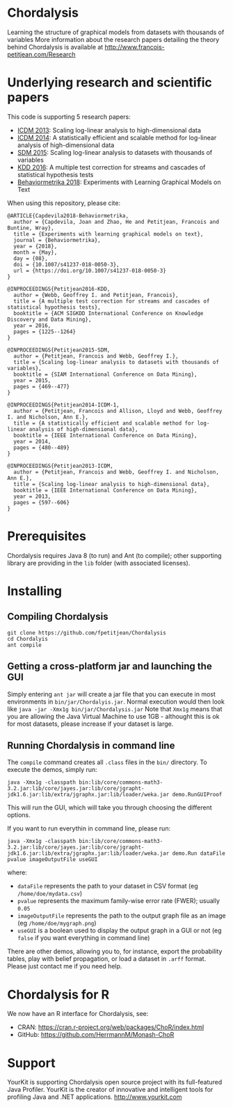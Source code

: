 # Chordalysis
Learning the structure of graphical models from datasets with thousands of variables
More information about the research papers detailing the theory behind Chordalysis is available at http://www.francois-petitjean.com/Research

# Underlying research and scientific papers

This code is supporting 5 research papers:
* [ICDM 2013](http://francois-petitjean.com/Research/Petitjean2013-ICDM.pdf): Scaling log-linear analysis to high-dimensional data
* [ICDM 2014](http://francois-petitjean.com/Research/Petitjean2014-ICDM-MML.pdf): A statistically efficient and scalable method for log-linear analysis of high-dimensional data
* [SDM 2015](http://francois-petitjean.com/Research/Petitjean2015-SDM.pdf): Scaling log-linear analysis to datasets with thousands of variables
* [KDD 2016](http://francois-petitjean.com/Research/WebbPetitjean2016-KDD.pdf): A multiple test correction for streams and cascades of statistical hypothesis tests
* [Behaviormetrika 2018](http://francois-petitjean.com/Research/Capdevila2018-Behaviormetrika.pdf): Experiments with Learning Graphical Models on Text

When using this repository, please cite:
```
@ARTICLE{Capdevila2018-Behaviormetrika,
  author = {Capdevila, Joan and Zhao, He and Petitjean, Francois and Buntine, Wray},
  title = {Experiments with learning graphical models on text},
  journal = {Behaviormetrika},
  year = {2018},
  month = {May},
  day = {08},
  doi = {10.1007/s41237-018-0050-3},
  url = {https://doi.org/10.1007/s41237-018-0050-3}
}

@INPROCEEDINGS{Petitjean2016-KDD,
  author = {Webb, Geoffrey I. and Petitjean, Francois},
  title = {A multiple test correction for streams and cascades of statistical hypothesis tests},
  booktitle = {ACM SIGKDD International Conference on Knowledge Discovery and Data Mining},
  year = 2016,
  pages = {1225--1264}
}

@INPROCEEDINGS{Petitjean2015-SDM,
  author = {Petitjean, Francois and Webb, Geoffrey I.},
  title = {Scaling log-linear analysis to datasets with thousands of variables},
  booktitle = {SIAM International Conference on Data Mining},
  year = 2015,
  pages = {469--477}
}

@INPROCEEDINGS{Petitjean2014-ICDM-1,
  author = {Petitjean, Francois and Allison, Lloyd and Webb, Geoffrey I. and Nicholson, Ann E.},
  title = {A statistically efficient and scalable method for log-linear analysis of high-dimensional data},
  booktitle = {IEEE International Conference on Data Mining},
  year = 2014,
  pages = {480--489}
}

@INPROCEEDINGS{Petitjean2013-ICDM,
  author = {Petitjean, Francois and Webb, Geoffrey I. and Nicholson, Ann E.},
  title = {Scaling log-linear analysis to high-dimensional data},
  booktitle = {IEEE International Conference on Data Mining},
  year = 2013, 
  pages = {597--606}
}
```

# Prerequisites

Chordalysis requires Java 8 (to run) and Ant (to compile); other supporting library are providing in the `lib` folder (with associated licenses). 

# Installing

## Compiling Chordalysis
```
git clone https://github.com/fpetitjean/Chordalysis
cd Chordalyis
ant compile
``` 
## Getting a cross-platform jar and launching the GUI
Simply entering `ant jar` will create a jar file that you can execute in most environments in `bin/jar/Chordalyis.jar`. 
Normal execution would then look like
```java -jar -Xmx1g bin/jar/Chordalysis.jar```
Note that `Xmx1g` means that you are allowing the Java Virtual Machine to use 1GB - althought this is ok for most datasets, please increase if your dataset is large. 

## Running Chordalysis in command line
The `compile` command creates all `.class` files in the `bin/` directory. To execute the demos, simply run:
```
java -Xmx1g -classpath bin:lib/core/commons-math3-3.2.jar:lib/core/jayes.jar:lib/core/jgrapht-jdk1.6.jar:lib/extra/jgraphx.jar:lib/loader/weka.jar demo.RunGUIProof
```
This will run the GUI, which will take you through choosing the different options. 

If you want to run everythin in command line, please run: 
```
java -Xmx1g -classpath bin:lib/core/commons-math3-3.2.jar:lib/core/jayes.jar:lib/core/jgrapht-jdk1.6.jar:lib/extra/jgraphx.jar:lib/loader/weka.jar demo.Run dataFile pvalue imageOutputFile useGUI
```
where:
* `dataFile` represents the path to your dataset in CSV format (eg `/home/doe/mydata.csv`)
* `pvalue` represents the maximum family-wise error rate (FWER); usually `0.05`
* `imageOutputFile` represents the path to the output graph file as an image (eg `/home/doe/mygraph.png`)
* `useGUI` is a boolean used to display the output graph in a GUI or not (eg `false` if you want everything in command line)

There are other demos, allowing you to, for instance, export the probability tables, play with belief propagation, or load a dataset in `.arff` format. Please just contact me if you need help. 

# Chordalysis for R
We now have an R interface for Chordalysis, see:
* CRAN: https://cran.r-project.org/web/packages/ChoR/index.html
* GitHub: https://github.com/HerrmannM/Monash-ChoR

# Support
YourKit is supporting Chordalysis open source project with its full-featured Java Profiler.
YourKit is the creator of innovative and intelligent tools for profiling Java and .NET applications. http://www.yourkit.com 

